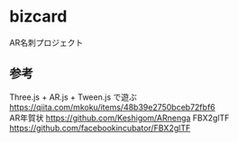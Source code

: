 # bizcard
AR名刺プロジェクト

## 参考
Three.js + AR.js + Tween.js で遊ぶ https://qiita.com/mkoku/items/48b39e2750bceb72fbf6  
AR年賀状 https://github.com/Keshigom/ARnenga
FBX2glTF https://github.com/facebookincubator/FBX2glTF
